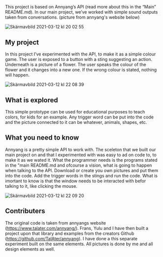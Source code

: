 ## 

This project is based on Annyang’s API (read more about this in the “Main” README.md). In our main project, we’ve worked with simple sound outputs taken from conversations. (picture from annyang's website below)

![Skärmavbild 2021-03-12 kl  20 02 55](https://user-images.githubusercontent.com/78792592/110998904-d904fc80-837f-11eb-938c-cbae4d7cea84.png)

## My project

In this project I’ve experimented with the API, to make it as a simple colour game. The user is exposed to a  button with a sting suggesting an action. Underneath is a picture of a flower. The user speaks the colour of the flower and it changes into a new one. If the wrong colour is stated, nothing will happen.  

![Skärmavbild 2021-03-12 kl  22 08 39](https://user-images.githubusercontent.com/78792592/110998787-a8bd5e00-837f-11eb-8027-8e862af01d60.png)

## What is explored

This simple prototype can be used for educational purposes to teach colors, for kids for an example. Any trigger word can be put into the code and the picture connected to it can be whatever, animals, shapes, etc. 

## What you need to know

Annyang is a pretty simple API to work with. The sceleton that we built our main project on and that I experimented with was easy to ad on code to, to make it as we wated it. What the programmer needs is  the programs stated in the "main README.md and ofcourse a vision, what is going to happen when talking to the API. Download or create you own pictures and put them into the code. Add the trigger words in the stings and run the code. What is imortant to know is that the window needs to be interacted with befor talking to it, like clicking the mouse. 

![Skärmavbild 2021-03-12 kl  22 09 20](https://user-images.githubusercontent.com/78792592/110998842-be328800-837f-11eb-8871-e1d8f7663217.png)


## Contributers

The original code is taken from annyangs website (https://www.talater.com/annyang/). Frans, Yulu and I have then built a project upon that library and examples from the creators Github (https://github.com/TalAter/annyang). I have done a this separate experiment built on the same elements. All pictures is done by me and all design elements as well.
 

